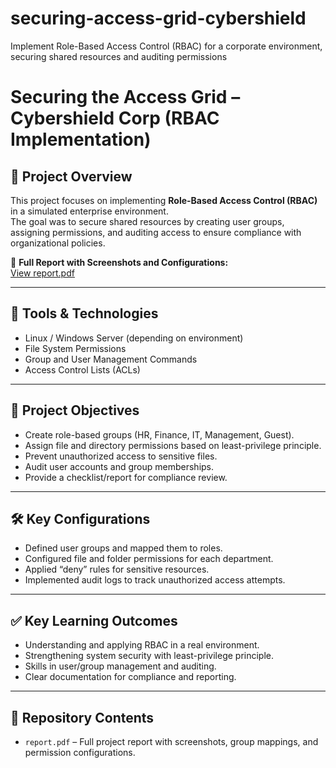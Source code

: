 # securing-access-grid-cybershield
Implement Role-Based Access Control (RBAC) for a corporate environment, securing shared resources and auditing permissions
# Securing the Access Grid – Cybershield Corp (RBAC Implementation)

## 📌 Project Overview
This project focuses on implementing **Role-Based Access Control (RBAC)** in a simulated enterprise environment.  
The goal was to secure shared resources by creating user groups, assigning permissions, and auditing access to ensure compliance with organizational policies.

📄 **Full Report with Screenshots and Configurations:**  
[View report.pdf](./report.pdf)

---

## 🔧 Tools & Technologies
- Linux / Windows Server (depending on environment)  
- File System Permissions  
- Group and User Management Commands  
- Access Control Lists (ACLs)  

---

## 🎯 Project Objectives
- Create role-based groups (HR, Finance, IT, Management, Guest).  
- Assign file and directory permissions based on least-privilege principle.  
- Prevent unauthorized access to sensitive files.  
- Audit user accounts and group memberships.  
- Provide a checklist/report for compliance review.  

---

## 🛠️ Key Configurations
- Defined user groups and mapped them to roles.  
- Configured file and folder permissions for each department.  
- Applied “deny” rules for sensitive resources.  
- Implemented audit logs to track unauthorized access attempts.  

---

## ✅ Key Learning Outcomes
- Understanding and applying RBAC in a real environment.  
- Strengthening system security with least-privilege principle.  
- Skills in user/group management and auditing.  
- Clear documentation for compliance and reporting.  

---

## 📂 Repository Contents
- `report.pdf` – Full project report with screenshots, group mappings, and permission configurations.  
